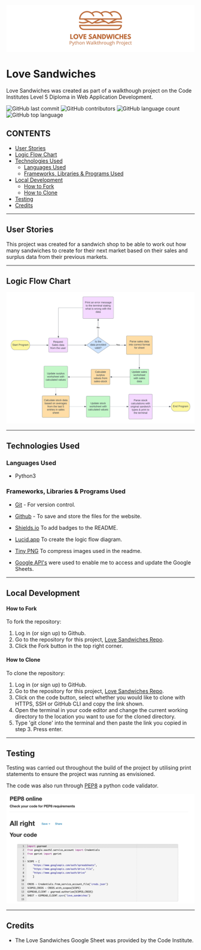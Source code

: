![Love Sandwiches Banner Image](documentation/love-sandwiches-banner.png)

# Love Sandwiches

Love Sandwiches was created as part of a walkthough project on the Code Institutes Level 5 Diploma in Web Application Development.

![GitHub last commit](https://img.shields.io/github/last-commit/kera-cudmore/love-sandwiches?style=for-the-badge)
![GitHub contributors](https://img.shields.io/github/contributors/kera-cudmore/love-sandwiches?color=yellow&style=for-the-badge)
![GitHub language count](https://img.shields.io/github/languages/count/kera-cudmore/love-sandwiches?color=orange&style=for-the-badge)
![GitHub top language](https://img.shields.io/github/languages/top/kera-cudmore/love-sandwiches?style=for-the-badge)

## CONTENTS

* [User Stories](#user-stories)
* [Logic Flow Chart](#logic-flow-chart)
* [Technologies Used](#technologies-used)
  * [Languages Used](#languages-used)
  * [Frameworks, Libraries & Programs Used](#frameworks-libraries--programs-used)
* [Local Development](#local-development)
    * [How to Fork](#how-to-fork)
    * [How to Clone](#how-to-clone)
* [Testing](#testing)
* [Credits](#credits)

- - -

## User Stories

This project was created for a sandwich shop to be able to work out how many sandwiches to create for their next market based on their sales and surplus data from their previous markets.

- - -

## Logic Flow Chart

![Love Sandwiches Logic Flow Chart](documentation/love-sandwiches-logic-flow-chart.png)

- - -

## Technologies Used

### Languages Used

* Python3

### Frameworks, Libraries & Programs Used

* [Git](https://git-scm.com/) - For version control.

* [Github](https://github.com/) - To save and store the files for the website.

* [Shields.io](https://shields.io/) To add badges to the README.

* [Lucid.app](https://lucid.app/) To create the logic flow diagram.

* [Tiny PNG](https://tinypng.com/) To compress images used in the readme.

* [Google API's](https://developers.google.com/sheets/api) were used to enable me to access and update the Google Sheets.

- - -

## Local Development

#### How to Fork

To fork the repository:

1. Log in (or sign up) to Github.
2. Go to the repository for this project, [Love Sandwiches Repo](https://github.com/kera-cudmore/love-sandwiches).
3. Click the Fork button in the top right corner.

#### How to Clone

To clone the repository:

1. Log in (or sign up) to GitHub.
2. Go to the repository for this project, [Love Sandwiches Repo](https://github.com/kera-cudmore/love-sandwiches).
3. Click on the code button, select whether you would like to clone with HTTPS, SSH or GitHub CLI and copy the link shown.
4. Open the terminal in your code editor and change the current working directory to the location you want to use for the cloned directory.
5. Type 'git clone' into the terminal and then paste the link you copied in step 3. Press enter.

- - -

## Testing

Testing was carried out throughout the build of the project by utilising print statements to ensure the project was running as envisioned.

The code was also run through [PEP8](www.pep8online.com) a python code validator.

![PEP8 testing for run.py file](documentation/pep8-testing.jpg)
- - -

## Credits

* The Love Sandwiches Google Sheet was provided by the Code Institute.
